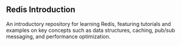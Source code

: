 ## Redis Introduction

An introductory repository for learning Redis, featuring tutorials and examples on key concepts such as data structures, caching, pub/sub messaging, and performance optimization.
